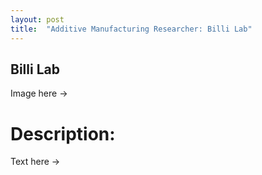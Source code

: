 ```yaml
---
layout: post
title:  "Additive Manufacturing Researcher: Billi Lab"
---
```


## Billi Lab

Image here ->

# Description:

Text here ->

